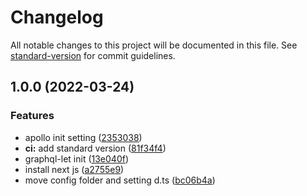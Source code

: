# Changelog

All notable changes to this project will be documented in this file. See [standard-version](https://github.com/conventional-changelog/standard-version) for commit guidelines.

## 1.0.0 (2022-03-24)


### Features

* apollo init setting ([2353038](https://github.com/otwm/react-apollo-nextjs-boilerplate/commit/2353038d442a31fc1e7d0d749bd4276bac57f44e))
* **ci:** add standard version ([81f34f4](https://github.com/otwm/react-apollo-nextjs-boilerplate/commit/81f34f406c2d3d74108627b609a2ab2affec9d32))
* graphql-let init ([13e040f](https://github.com/otwm/react-apollo-nextjs-boilerplate/commit/13e040fcbe9de20f376ce621fb5fbe9d4020ee84))
* install next js ([a2755e9](https://github.com/otwm/react-apollo-nextjs-boilerplate/commit/a2755e93a7a3dc7b0a473058054366016fd23021))
* move config folder and setting d.ts ([bc06b4a](https://github.com/otwm/react-apollo-nextjs-boilerplate/commit/bc06b4a068e3e37519dccfef7cb5e707716197fc))
